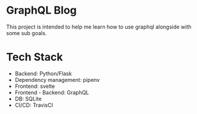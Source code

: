 # GraphQL Blog
This project is intended to help me learn how to use graphql alongside with some sub goals.

# Tech Stack
- Backend: Python/Flask
- Dependency management: pipenv
- Frontend: svelte
- Frontend - Backend: GraphQL
- DB: SQLite
- CI/CD: TravisCI